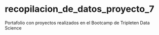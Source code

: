# recopilacion_de_datos_proyecto_7
Portafolio con proyectos realizados en el Bootcamp de Tripleten Data Science
